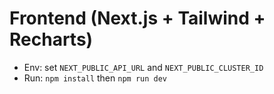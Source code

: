 # Frontend (Next.js + Tailwind + Recharts)
- Env: set `NEXT_PUBLIC_API_URL` and `NEXT_PUBLIC_CLUSTER_ID`
- Run: `npm install` then `npm run dev`